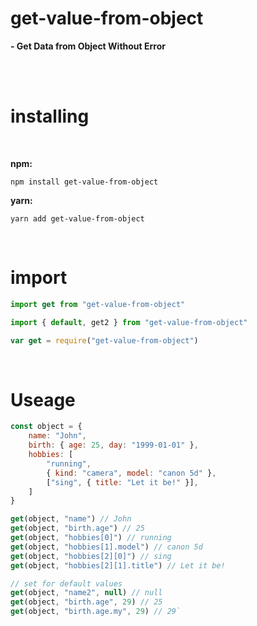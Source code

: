 # get-value-from-object


**- Get Data from Object Without Error**               

<br>



<br>

# installing

<br>

**npm:**
```
npm install get-value-from-object
```
**yarn:**
```
yarn add get-value-from-object
```


<br>

# import 
```JavaScript
import get from "get-value-from-object" 

import { default, get2 } from "get-value-from-object" 

var get = require("get-value-from-object")
```
<br>



# Useage

```JavaScript
const object = {
    name: "John",
    birth: { age: 25, day: "1999-01-01" },
    hobbies: [
        "running",
        { kind: "camera", model: "canon 5d" },
        ["sing", { title: "Let it be!" }],
    ]
}
```

```JavaScript
get(object, "name") // John
get(object, "birth.age") // 25
get(object, "hobbies[0]") // running
get(object, "hobbies[1].model") // canon 5d
get(object, "hobbies[2][0]") // sing
get(object, "hobbies[2][1].title") // Let it be!

// set for default values
get(object, "name2", null) // null
get(object, "birth.age", 29) // 25
get(object, "birth.age.my", 29) // 29`
```

<br>
<br>
<br>
<br>
<br>


